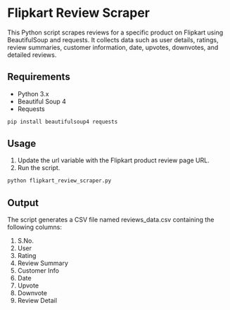# Flipkart Review Scraper

This Python script scrapes reviews for a specific product on Flipkart using BeautifulSoup and requests. It collects data such as user details, ratings, review summaries, customer information, date, upvotes, downvotes, and detailed reviews.

## Requirements

- Python 3.x
- Beautiful Soup 4
- Requests

```bash
pip install beautifulsoup4 requests
```

## Usage
1. Update the url variable with the Flipkart product review page URL.
2. Run the script.

```bash
python flipkart_review_scraper.py
```
## Output
The script generates a CSV file named reviews_data.csv containing the following columns:
1. S.No.
2. User
3. Rating
4. Review Summary
5. Customer Info
6. Date
7. Upvote
8. Downvote
9. Review Detail
